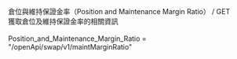 倉位與維持保證金率（Position and Maintenance Margin Ratio） / GET \
獲取倉位及維持保證金率的相關資訊 \
\
Position_and_Maintenance_Margin_Ratio = "/openApi/swap/v1/maintMarginRatio"
